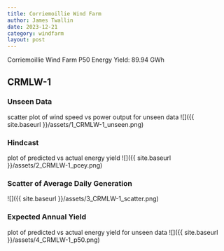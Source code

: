 ```yaml
---
title: Corriemoillie Wind Farm
author: James Twallin
date: 2023-12-21
category: windfarm
layout: post
---
```

Corriemoillie Wind Farm P50 Energy Yield: 89.94 GWh

CRMLW-1
-------------
### Unseen Data 
scatter plot of wind speed vs power output for unseen data
![]({{ site.baseurl }}/assets/1_CRMLW-1_unseen.png)
### Hindcast 
plot of predicted vs actual energy yield
![]({{ site.baseurl }}/assets/2_CRMLW-1_pcey.png)
### Scatter of Average Daily Generation 

![]({{ site.baseurl }}/assets/3_CRMLW-1_scatter.png)
### Expected Annual Yield 
plot of predicted vs actual energy yield for unseen data
![]({{ site.baseurl }}/assets/4_CRMLW-1_p50.png)

